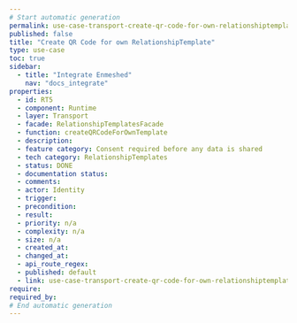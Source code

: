 ```yaml
---
# Start automatic generation
permalink: use-case-transport-create-qr-code-for-own-relationshiptemplate
published: false
title: "Create QR Code for own RelationshipTemplate"
type: use-case
toc: true
sidebar:
  - title: "Integrate Enmeshed"
    nav: "docs_integrate"
properties:
  - id: RT5
  - component: Runtime
  - layer: Transport
  - facade: RelationshipTemplatesFacade
  - function: createQRCodeForOwnTemplate
  - description:
  - feature category: Consent required before any data is shared
  - tech category: RelationshipTemplates
  - status: DONE
  - documentation status:
  - comments:
  - actor: Identity
  - trigger:
  - precondition:
  - result:
  - priority: n/a
  - complexity: n/a
  - size: n/a
  - created_at:
  - changed_at:
  - api_route_regex:
  - published: default
  - link: use-case-transport-create-qr-code-for-own-relationshiptemplate
require:
required_by:
# End automatic generation
---
```


